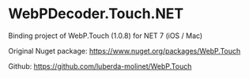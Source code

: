 # WebPDecoder.Touch.NET
Binding project of WebP.Touch (1.0.8) for NET 7 (iOS / Mac)

Original Nuget package:
https://www.nuget.org/packages/WebP.Touch

Github:
https://github.com/luberda-molinet/WebP.Touch
